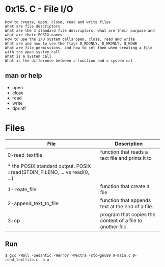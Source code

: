 # 0x15. C - File I/O
    
    How to create, open, close, read and write files
    What are file descriptors
    What are the 3 standard file descriptors, what are their purpose and what are their POSIX names
    How to use the I/O system calls open, close, read and write
    What are and how to use the flags O_RDONLY, O_WRONLY, O_RDWR
    What are file permissions, and how to set them when creating a file with the open system call
    What is a system call
    What is the difference between a function and a system cal

## man or help
- open
- close
- read
- write
- dprintf

# Files
|File|Description|
|---|---|
|0-read_textfile | function that reads a text file and prints it to
* the POSIX standard output. POSIX =read(STDIN_FILENO, ... vs read(0, ...)| 
|1- reate_file  | function that create a file|
|2-append_text_to_file|function that appends text at the end of a file. |
|3-cp|program that copies the content of a file to another file.|

## Run

    $ gcc -Wall -pedantic -Werror -Wextra -std=gnu89 0-main.c 0-read_textfile.c -o a